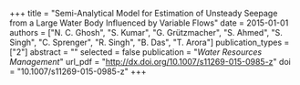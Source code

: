 +++
title = "Semi-Analytical Model for Estimation of Unsteady Seepage from a Large Water Body Influenced by Variable Flows"
date = 2015-01-01
authors = ["N. C. Ghosh", "S. Kumar", "G. Grützmacher", "S. Ahmed", "S. Singh", "C. Sprenger", "R. Singh", "B. Das", "T. Arora"]
publication_types = ["2"]
abstract = ""
selected = false
publication = "*Water Resources Management*"
url_pdf = "http://dx.doi.org/10.1007/s11269-015-0985-z"
doi = "10.1007/s11269-015-0985-z"
+++

